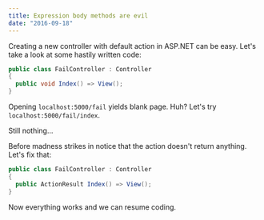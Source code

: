 ```yaml
---
title: Expression body methods are evil
date: "2016-09-18"
---
```


Creating a new controller with default action in ASP.NET can be easy. Let's take a look at some hastily written code:

```csharp
public class FailController : Controller
{
  public void Index() => View();
}
```

Opening `localhost:5000/fail` yields blank page. Huh? Let's try `localhost:5000/fail/index`.

Still nothing...

Before madness strikes in notice that the action doesn't return anything. Let's fix that:

```csharp
public class FailController : Controller
{
  public ActionResult Index() => View();
}
```

Now everything works and we can resume coding.
